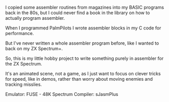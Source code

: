 I copied some assembler routines from magazines into my BASIC programs back in the 80s, but I could never find a book in the library on how to actually program assembler.

When I programmed PalmPilots I wrote assembler blocks in my C code for performance.

But I've never written a whole assembler program before, like I wanted to back on my ZX Spectrum+.

So, this is my little hobby project to write something purely in assembler for the ZX Spectrum.

It's an animated scene, not a game, as I just want to focus on clever tricks for speed, like in demos, rather than worry about moving enemies and tracking misslies. 

Emulator: FUSE - 48K Spectrum
Compiler: sJasmPlus
